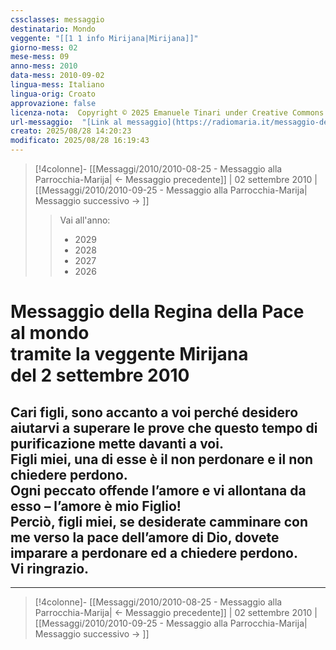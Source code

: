 ```yaml
---
cssclasses: messaggio
destinatario: Mondo
veggente: "[[1 1 info Mirijana|Mirijana]]"
giorno-mess: 02
mese-mess: 09
anno-mess: 2010
data-mess: 2010-09-02
lingua-mess: Italiano
lingua-orig: Croato
approvazione: false
licenza-nota:  Copyright © 2025 Emanuele Tinari under Creative Commons BY-NC-SA 4.0 https://creativecommons.org/licenses/by-nc-sa/4.0/
url-messaggio:  "[Link al messaggio](https://radiomaria.it/messaggio-del-2-settembre-2010/)"
creato: 2025/08/28 14:20:23
modificato: 2025/08/28 16:19:43
---
```


> [!4colonne]- [[Messaggi/2010/2010-08-25 - Messaggio alla Parrocchia-Marija| ← Messaggio precedente]] | 02 settembre 2010 | [[Messaggi/2010/2010-09-25 - Messaggio alla Parrocchia-Marija| Messaggio successivo → ]]
>> <span class="verde">Vai all'anno:</span>
>> - 2029
>> - 2028
>> - 2027
>> - 2026
>

# Messaggio della Regina della Pace<br>al mondo<br>tramite la veggente Mirijana<br>del 2 settembre 2010

## Cari figli, sono accanto a voi perché desidero aiutarvi a superare le prove che questo tempo di purificazione mette davanti a voi.<br>Figli miei, una di esse è il non perdonare e il non chiedere perdono.<br>Ogni peccato offende l’amore e vi allontana da esso – l’amore è mio Figlio!<br>Perciò, figli miei, se desiderate camminare con me verso la pace dell’amore di Dio, dovete imparare a perdonare ed a chiedere perdono.<br>Vi ringrazio.

***

> [!4colonne]- [[Messaggi/2010/2010-08-25 - Messaggio alla Parrocchia-Marija| ← Messaggio precedente]] | 02 settembre 2010 | [[Messaggi/2010/2010-09-25 - Messaggio alla Parrocchia-Marija| Messaggio successivo → ]]
